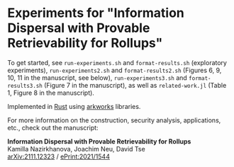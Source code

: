 # Experiments for "Information Dispersal with Provable Retrievability for Rollups"

To get started, see `run-experiments.sh` and `format-results.sh` (exploratory experiments), `run-experiments2.sh` and `format-results2.sh` (Figures 6, 9, 10, 11 in the manuscript, see below), `run-experiments3.sh` and `format-results3.sh` (Figure 7 in the manuscript), as well as `related-work.jl` (Table 1, Figure 8 in the manuscript).

Implemented in [Rust](https://www.rust-lang.org/) using [arkworks](https://arkworks.rs/) libraries.

For more information on the construction, security analysis, applications, etc., check out the manuscript:

**Information Dispersal with Provable Retrievability for Rollups** \
Kamilla Nazirkhanova, Joachim Neu, David Tse \
[arXiv:2111.12323](https://arxiv.org/abs/2111.12323) / [ePrint:2021/1544](https://eprint.iacr.org/2021/1544)

